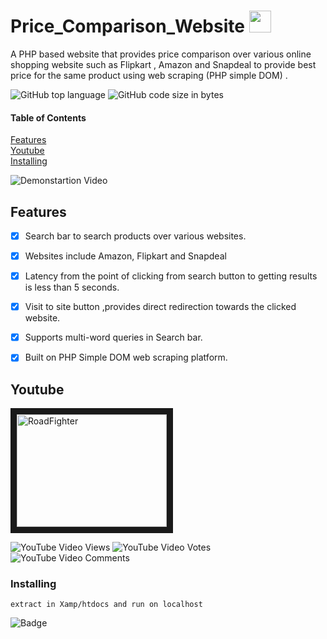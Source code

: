# 
# Price_Comparison_Website    <img src="https://emojis.slackmojis.com/emojis/images/1491499714/2001/shopify.png?1491499714"  width="35" height="35" />

 A PHP based website that provides price comparison over various online shopping website such as Flipkart , Amazon and Snapdeal to provide best price for the same product using web scraping (PHP simple DOM) . 


![GitHub top language](https://img.shields.io/github/languages/top/amoldalwai/Price_Comparison_Website?style=plastic)
![GitHub code size in bytes](https://img.shields.io/github/languages/code-size/amoldalwai/Price_Comparison_Website?style=plastic)


#### Table of Contents  
[Features](#Features)  
[Youtube](#Youtube)\
[Installing](#Installing)


![Demonstartion Video](https://j.gifs.com/D1vYRx.gif)




## Features 

- [x] Search bar to search products over various websites.
- [x] Websites include Amazon, Flipkart and Snapdeal
- [x] Latency from the point of clicking from search button to getting results is less than 5 seconds.
- [x] Visit to site button ,provides direct redirection towards the clicked website.
- [x] Supports multi-word queries in Search bar.
- [x] Built on PHP Simple DOM web scraping platform.




## Youtube

<a href="http://www.youtube.com/watch?feature=player_embedded&v=UgNw5C-Xqlo
" target="_blank"><img src="http://img.youtube.com/vi/UgNw5C-Xqlo/0.jpg" 
alt="RoadFighter " width="240" height="180" border="10" /></a>

![YouTube Video Views](https://img.shields.io/youtube/views/UgNw5C-Xqlo?style=plastic)
![YouTube Video Votes](https://img.shields.io/youtube/likes/UgNw5C-Xqlo?style=social&withDislikes)
![YouTube Video Comments](https://img.shields.io/youtube/comments/UgNw5C-Xqlo?style=social)


### Installing

```
extract in Xamp/htdocs and run on localhost
```

![Badge](https://img.shields.io/badge/Made%20by-Amol%20Dalwai-red?style=for-the-badge)

